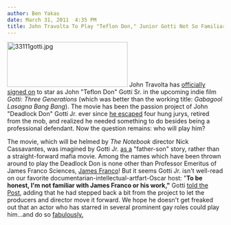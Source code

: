 ```yaml
---
author: Ben Yakas
date: March 31, 2011  4:35 PM
title: John Travolta To Play "Teflon Don," Junior Gotti Not So Familiar With James Franco
---
```


<p><span class="mt-enclosure mt-enclosure-image" style="display: inline;"> <img alt="33111gotti.jpg" src="https://web.archive.org/web/20110424063934im_/http://gothamist.com/attachments/byakas/33111gotti.jpg" width="280" height="105" class="image-left"> </span>John Travolta has <a href="https://web.archive.org/web/20110424063934/http://www.hollywoodreporter.com/news/john-travolta-set-play-mobster-172948">officially signed on</a> to star as John &quot;Teflon Don&quot; Gotti Sr. in the upcoming indie film <em>Gotti: Three Generations</em> (which was better than the working title: <em>Gabagool Lasagna Bang Bang</em>). The movie has been the passion project of John &quot;Deadlock Don&quot; Gotti Jr. ever since <a href="https://web.archive.org/web/20110424063934/http://gothamist.com/tags/johngottijr">he escaped</a> four hung jurys, retired from the mob, and realized he needed something to do besides being a professional defendant. Now the question remains: who will play him?</p>

<p>The movie, which will be helmed by <em>The Notebook</em> director Nick Cassavantes, was imagined by Gotti Jr. <a href="https://web.archive.org/web/20110424063934/http://gothamist.com/2010/09/22/deadlock_don_making_a_movie_about_h.php">as a</a> &quot;father-son&quot; story, rather than a straight-forward mafia movie. Among the names which have been thrown around to play the Deadlock Don is none other than Professor Emeritus of James Franco Sciences, <a href="https://web.archive.org/web/20110424063934/http://gothamist.com/tags/jamesfranco">James Franco</a>! But it seems Gotti Jr. isn&apos;t well-read on our favorite documentarian-intellectual-artfart-Oscar host:  &quot;<strong>To be honest, I&apos;m not familiar with James Franco or his work,&quot;</strong> Gotti <a href="https://web.archive.org/web/20110424063934/http://www.nypost.com/p/news/national/unwiseguy_on_franco_L5e30bleDC2ty42KZ4TwnI?CMP=OTC-rss&amp;FEEDNAME=">told the Post</a>, adding that he had stepped back a bit from the project to let the producers and director move it forward. We hope he doesn&apos;t get freaked out that an actor who has starred in several prominent gay roles could play him...and do so <a href="https://web.archive.org/web/20110424063934/http://www.huffingtonpost.com/2010/10/05/james-franco-in-drag-for-_n_751971.html">fabulously.</a></p>